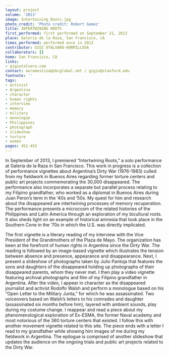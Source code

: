 ```yaml
---
layout: project
volume: '2013'
image: Intertwining_Roots.jpg
photo_credit: 'Photo credit: Robert Gomez'
title: INTERTWINING ROOTS
first_performed: first performed on September 21, 2013
place: Galeria de la Raza, San Francisco, CA
times_performed: performed once in 2013
contributor: GIGI OTALVARO-HORMILLOSA
collaborators: []
home: San Francisco, CA
links:
- gigiotalvaro.com
contact: aeromestiza@sbcglobal.net / gigio@stanford.edu
footnote: ''
tags:
- activist
- Argentina
- character
- human rights
- interview
- memory
- military
- monologue
- Philippines
- photograph
- slideshow
- torture
- women
pages: 452-453
---
```


In September of 2013, I premiered “Intertwining Roots,” a solo performance at Galería de la Raza in San Francisco. This work in progress is a collection of performance vignettes about Argentina’s Dirty War (1976-1983) culled from my fieldwork in Buenos Aires regarding former torture centers and public art projects commemorating the 30,000 disappeared. The performance also incorporates a separate but parallel process relating to my Filipino grandfather, who worked as a diplomat in Buenos Aires during Juan Peron’s term in the ‘40s and ‘50s. My quest for him and research about the disappeared are intertwining processes of memory recuperation. The performance presents a microcosm of the related histories of the Philippines and Latin America through an exploration of my bicultural roots. It also sheds light on an example of historical amnesia that took place in the Southern Cone in the ‘70s in which the U.S. was directly implicated.

The first vignette is a literary reading of my interview with the Vice President of the Grandmothers of the Plaza de Mayo. The organization has been at the forefront of human rights in Argentina since the Dirty War. The reading is followed by an image-based vignette which illustrates the tension between absence and presence, appearance and disappearance. Next, I present a slideshow of photographs taken by Julio Pantoja that features the sons and daughters of the disappeared holding up photographs of their disappeared parents, whom they never met. I then play a video vignette featuring archival photographs and film of my Filipino grandfather in Argentina. After the video, I appear in character as the disappeared journalist and activist Rodolfo Walsh and perform a monologue based on his “Open Letter to the Military Junta,” for which he was assassinated. Two voiceovers based on Walsh’s letters to his comrades and daughter (assassinated six months before him), layered with ambient sounds, play during my costume change. I reappear and read a piece about my phenomenological exploration of Ex-ESMA, the former Naval academy and most notorious of the 360 torture centers that existed. I follow this with another movement vignette related to this site. The piece ends with a letter I read to my grandfather while showing him images of me during my fieldwork in Argentina. The epilogue is comprised of another slideshow that updates the audience on the ongoing trials and public art projects related to the Dirty War.
